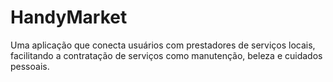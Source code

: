 # HandyMarket
Uma aplicação que conecta usuários com prestadores de serviços locais, facilitando a contratação de serviços como manutenção, beleza e cuidados pessoais.
